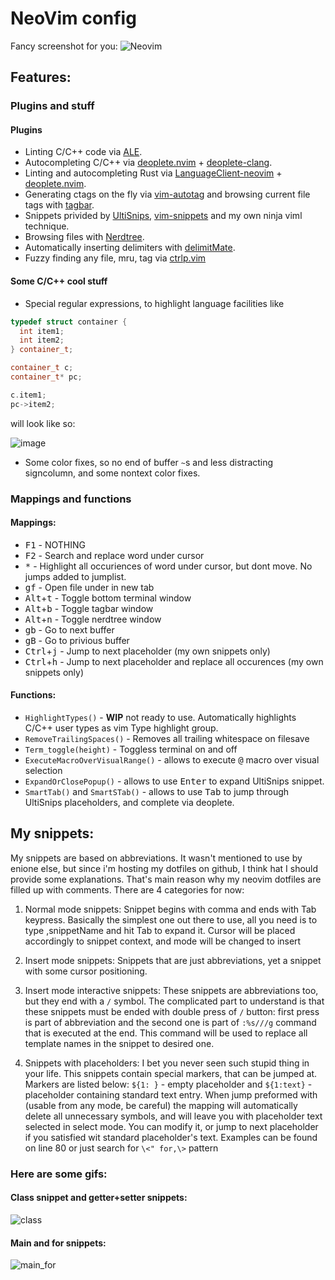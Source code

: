 # NeoVim config

Fancy screenshot for you:
![Neovim](https://user-images.githubusercontent.com/19470159/38351495-64efb4da-38b8-11e8-8454-f2e3d597b82c.png)
## Features:

### Plugins and stuff

#### Plugins
  - Linting C/C++ code via [ALE](https://github.com/w0rp/ale).
  - Autocompleting C/C++ via [deoplete.nvim](https://github.com/Shougo/deoplete.nvim) + [deoplete-clang](https://github.com/zchee/deoplete-clang).
  - Linting and autocompleting Rust via [LanguageClient-neovim](https://github.com/autozimu/LanguageClient-neovim) + [deoplete.nvim](https://github.com/Shougo/deoplete.nvim).
  - Generating ctags on the fly via [vim-autotag](https://github.com/craigemery/vim-autotag) and browsing current file tags with [tagbar](https://github.com/majutsushi/tagbar).
  - Snippets privided by [UltiSnips](https://github.com/sirver/UltiSnips), [vim-snippets](https://github.com/honza/vim-snippets) and my own ninja viml technique.
  - Browsing files with [Nerdtree](https://github.com/scrooloose/nerdtree).
  - Automatically inserting delimiters with [delimitMate](https://github.com/Raimondi/delimitMate).
  - Fuzzy finding any file, mru, tag via [ctrlp.vim](https://github.com/ctrlpvim/ctrlp.vim)

#### Some C/C++ cool stuff
  - Special regular expressions, to highlight language facilities like
  ```cpp
  typedef struct container {
  	int item1;
  	int item2;
  } container_t;
  
  container_t c;
  container_t* pc;
  
  c.item1;
  pc->item2;
  ```
  will look like so:
  
  ![image](https://user-images.githubusercontent.com/19470159/38468381-8797eeca-3b4d-11e8-9536-e82d79df3a75.png)
  - Some color fixes, so no end of buffer `~`s and less distracting signcolumn, and some nontext color fixes.
  
### Mappings and functions

#### Mappings:

  - <kbd>F1</kbd> - NOTHING
  - <kbd>F2</kbd> - Search and replace word under cursor
  - <kbd>*</kbd> - Highlight all occuriences of word under cursor, but dont move. No jumps added to jumplist.
  - <kbd>g</kbd><kbd>f</kbd> - Open file under in new tab
  - <kbd>Alt</kbd>+<kbd>t</kbd> - Toggle bottom terminal window
  - <kbd>Alt</kbd>+<kbd>b</kbd> - Toggle tagbar window
  - <kbd>Alt</kbd>+<kbd>n</kbd> - Toggle nerdtree window
  - <kbd>g</kbd><kbd>b</kbd> - Go to next buffer
  - <kbd>g</kbd><kbd>B</kbd> - Go to privious buffer
  - <kbd>Ctrl</kbd>+<kbd>j</kbd> - Jump to next placeholder (my own snippets only)
  - <kbd>Ctrl</kbd>+<kbd>h</kbd> - Jump to next placeholder and replace all occurences (my own snippets only)

#### Functions:
  - `HighlightTypes()` - **WIP** not ready to use. Automatically highlights C/C++ user types as vim Type highlight group.
  - `RemoveTrailingSpaces()` - Removes all trailing whitespace on filesave
  - `Term_toggle(height)` - Toggless terminal on and off
  - `ExecuteMacroOverVisualRange()` - allows to execute <kbd>@</kbd> macro over visual selection
  - `ExpandOrClosePopup()` - allows to use <kbd>Enter</kbd> to expand UltiSnips snippet.
  - `SmartTab()` and `SmartSTab()` - allows to use <kbd>Tab</kbd> to jump through UltiSnips placeholders, and complete via deoplete.


## My snippets:
My snippets are based on abbreviations. It wasn't mentioned to use by enione else, but since i'm hosting my dotfiles on github, I think hat I should provide some explanations. That's main reason why my neovim dotfiles are filled up with comments.
There are 4 categories for now:

1. Normal mode snippets:
Snippet begins with comma and ends with Tab keypress.
Basically the simplest one out there to use, all you need is to
type ,snippetName and hit Tab to expand it. Cursor will be placed
accordingly to snippet context, and mode will be changed to insert
                                                                             
2. Insert mode snippets:
Snippets that are just abbreviations, yet a snippet with some cursor
positioning.
                                                                             
3. Insert mode interactive snippets:
These snippets are abbreviations too, but they end with a `/` symbol.
The complicated part to understand is that these snippets must be ended
with double press of `/` button: first press is part of abbreviation and
the second one is part of `:%s///g` command that is executed at the end.
This command will be used to replace all template names in the snippet to
desired one.
                                                                             
4. Snippets with placeholders:
I bet you never seen such stupid thing in your life. This snippets
contain special markers, that can be jumped at. Markers are listed
below: `${1: }` - empty placeholder and `${1:text}` - placeholder
containing standard text entry. When jump preformed with 
<c-j> (usable from any mode, be careful) the mapping will automatically
delete all unnecessary symbols, and will leave you with placeholder text
selected in select mode. You can modify it, or jump to next placeholder
if you satisfied wit standard placeholder's text. Examples can be found
on line 80 or just search for `\<" for,\>` pattern

### Here are some gifs:

#### Class snippet and getter+setter snippets:

![class](https://user-images.githubusercontent.com/19470159/38161104-1f8ef1c0-34d1-11e8-9ef6-3f4d6756b768.gif)

#### Main and for snippets:

![main_for](https://user-images.githubusercontent.com/19470159/38161066-c1d26f6c-34d0-11e8-8dcc-52c8aa5fd9d3.gif)
